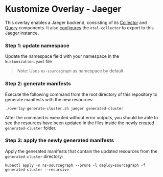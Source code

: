 # Kustomize Overlay - Jaeger

This overlay enables a Jaeger backend, consisting of its [Collector](https://www.jaegertracing.io/docs/1.37/architecture/#collector) and [Query](https://www.jaegertracing.io/docs/1.37/architecture/#query) components. It also [configures](https://github.com/sourcegraph/sourcegraph/blob/main/docker-images/opentelemetry-collector/configs/jaeger.yaml) the `otel-collector` to export to this Jaeger instance.

### Step 1: update namespace

Update the namespace field with your namespace in the `kustomization.yaml` file

> Note: Uses `ns-sourcegraph` as namespace by default

### Step 2: generate manifests

Execute the following command from the root directory of this repository to generate manifests with the new resources:

```shell script
./overlay-generate-cluster.sh jaeger generated-cluster
```

After the command is executed without error outputs, you should be able to see the resources have been updated in the files inside the newly created `generated-cluster` folder.

### Step 3: apply the newly generated manifests

Apply the generated manifests that contain the updated resources from the `generated-cluster` directory:

```shell script
kubectl apply -n ns-sourcegraph --prune -l deploy=sourcegraph -f generated-cluster --recursive
```
